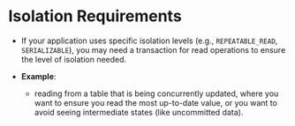 # Isolation Requirements
- If your application uses specific isolation levels (e.g., `REPEATABLE_READ`, `SERIALIZABLE`), you may need a transaction for read operations to ensure the level of isolation needed.

- **Example**:
  - reading from a table that is being concurrently updated, where you want to ensure
  you read the most up-to-date value, or you want to avoid seeing intermediate states (like uncommitted data).